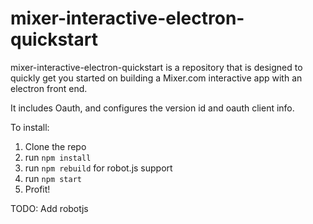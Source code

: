 # mixer-interactive-electron-quickstart
mixer-interactive-electron-quickstart is a repository that is designed to quickly get you started on building a Mixer.com interactive app with an electron front end.

It includes Oauth, and configures the version id and oauth client info.

To install:
1. Clone the repo
2. run ```npm install``` 
3. run ```npm rebuild``` for robot.js support
4. run ```npm start```
5. Profit!

TODO: Add robotjs